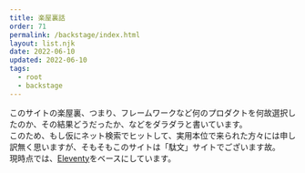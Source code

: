 ```yaml
---
title: 楽屋裏話
order: 71
permalink: /backstage/index.html
layout: list.njk
date: 2022-06-10
updated: 2022-06-10
tags:
  - root
  - backstage
---
```


このサイトの楽屋裏、つまり、フレームワークなど何のプロダクトを何故選択したのか、その結果どうだったか、などをダラダラと書いています。  
このため、もし仮にネット検索でヒットして、実用本位で来られた方々には申し訳無く思いますが、そもそもこのサイトは「駄文」サイトでございます故。  
現時点では、[Eleventy](https://www.11ty.dev/)をベースにしています。
